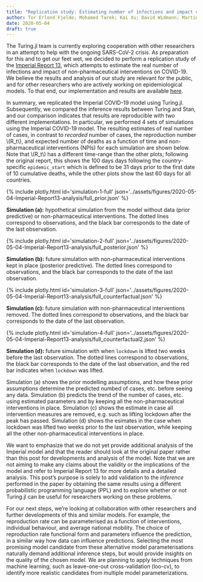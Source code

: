 ```yaml
---
title: "Replication study: Estimating number of infections and impact of NPIs on COVID-19 in European countries (Imperial Report 13)"
author: Tor Erlend Fjelde; Mohamed Tarek; Kai Xu; David Widmann; Martin Trapp; Cameron Pfiffer; Hong Ge 
date: 2020-05-04
draft: true
---
```


The Turing.jl team is currently exploring cooperation with other researchers in an attempt to help with the ongoing SARS-CoV-2 crisis. As preparation for this and to get our feet wet, we decided to perform a replication study of the [Imperial Report 13](https://www.imperial.ac.uk/mrc-global-infectious-disease-analysis/covid-19/report-13-europe-npi-impact/), which attempts to estimate the real number of infections and impact of non-pharmaceutical interventions on COVID-19. We believe the results and analysis of our study are relevant for the public, and for other researchers who are actively working on epidemiological models. To that end, our implementation and results are available [here](https://github.com/cambridge-mlg/Covid19).

In summary, we replicated the Imperial COVID-19 model using Turing.jl. Subsequently, we compared the inference results between Turing and Stan, and our comparison indicates that results are reproducible with two different implementations. In particular, we performed 4 sets of simulations using the Imperial COVID-19 model. The resulting estimates of real number of cases, in contrast to *recorded* number of cases, the reproduction number \\(R\_t\\), and expected number of deaths as a function of time and non-pharmaceutical interventions (NPIs) for each simulation are shown below. Note that \\(R\_t\\) has a different time-range than the other plots; following the original report, this shows the 100 days days following the country-specific `epidemic_start` which is defined to be 31 days prior to the first date of 10 cumulative deaths, while the other plots show the last 60 days for all countries.

{% include plotly.html id='simulation-1-full' json='../assets/figures/2020-05-04-Imperial-Report13-analysis/full_prior.json' %}

**Simulation (a):** hypothetical simulation from the model without data (prior predictive) or non-pharmaceutical interventions. The dotted lines correspond to observations, and the black bar corresponds to the date of the last observation.

{% include plotly.html id='simulation-2-full' json='../assets/figures/2020-05-04-Imperial-Report13-analysis/full_posterior.json' %}

**Simulation (b):** future simulation with non-pharmaceutical interventions kept in place (posterior predictive). The dotted lines correspond to observations, and the black bar corresponds to the date of the last observation.

{% include plotly.html id='simulation-3-full' json='../assets/figures/2020-05-04-Imperial-Report13-analysis/full_counterfactual.json' %}

**Simulation (c):** future simulation with non-pharmaceutical interventions removed. The dotted lines correspond to observations, and the black bar corresponds to the date of the last observation.

{% include plotly.html id='simulation-4-full' json='../assets/figures/2020-05-04-Imperial-Report13-analysis/full_counterfactual2.json' %}

**Simulation (d):** future simulation with when `lockdown` is lifted two weeks before the last observation. The dotted lines correspond to observations, the black bar corresponds to the date of the last observation, and the red bar indicates when `lockdown` was lifted.

Simulation (a) shows the prior modelling assumptions, and how these prior assumptions determine the predicted numbed of cases, etc. before seeing any data. Simulation (b) predicts the trend of the number of cases, etc. using estimated parameters and by keeping all the non-pharmaceutical interventions in place. Simulation (c) shows the estimate in case all intervention measures are removed, e.g. such as lifting lockdown after the peak has passed. Simulation (d) shows the esimates in the case when lockdown was lifted two weeks prior to the last observation, while keeping all the other non-pharmaceutical interventions in place.

We want to emphasize that we do not yet provide additional analysis of the Imperial model and that the reader should look at the original paper rather than this post for developments and analysis of the model. Note that we are not aiming to make any claims about the validity or the implications of the model and refer to Imperial Report 13 for more details and a detailed analysis. This post’s purpose is solely to add validation to the *inference* performed in the paper by obtaining the same results using a different probabilistic programming language (PPL) and to explore whether or not Turing.jl can be useful for researchers working on these problems.

For our next steps, we’re looking at collaboration with other researchers and further developments of this and similar models. For example, the reproduction rate can be parameterised as a function of interventions, individual behaviour, and average national mobility. The choice of reproduction rate functional form and parameters influence the prediction, in a similar way how data can influence predictions. Selecting the most promising model candidate from these alternative model parameterisations naturally demand additional inference steps, but would provide insights on the quality of the chosen model. We are planning to apply techniques from machine learning, such as leave-one-out cross-validation (loo-cv), to identify more realistic candidates from multiple model parameterizations. 


<!----- Footnotes ----->

